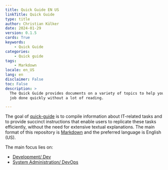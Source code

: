 ```yaml
---
title: Quick Guide EN US
linkTitle: Quick Guide
type: title
author: Christian Külker
date: 2024-01-29
version: 0.1.5
cards: True
keywords:
    - Quick Guide
categories:
    - Quick guide
tags:
    - Markdown
locale: en_US
lang: en
disclaimer: False
toc: False
description: >
  The Quick Guide provides documents on a variety of topics to help you get the
  job done quickly without a lot of reading.

---
```


The goal of [quick-guide] is to compile information about IT-related tasks and
to provide succinct instructions that enable users to replicate these tasks
efficiently, without the need for extensive textual explanations. The main
format of this repository is [Markdown] and the preferred language is English
(US).

The main focus lies on:

- [Development/ Dev](Dev)
- [System Administration/ DevOps](DevOps)


<!--

## History Of This Page

| Version | Date       | Notes                                                |
| ------- | ---------- | ---------------------------------------------------- |
| 0.1.5   | 2024-01-29 | Improve introduction text                            |
| 0.1.4   | 2023-01-19 | Fix front matter, fix typo, hide this section        |
| 0.1.3   | 2023-01-18 | Minor improvements of writing, Add front matter keys |
| 0.1.2   | 2022-05-17 | Fix front matter YAML                                |
| 0.1.1   | 2022-05-16 | Improve mission statement                            |
| 0.1.0   | 2020-04-20 | Initial release                                      |

-->

[Markdown]: https://en.wikipedia.org/wiki/Markdown
[quick-guide]: https://github.com/ckuelker/quick-guide-en-us

